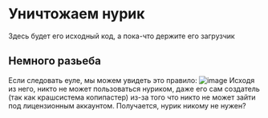 # Уничтожаем нурик

Здесь будет его исходный код, а пока-что держите его загрузчик

## Немного разьеба

Если следовать еуле, мы можем увидеть это правило:
![image](https://github.com/DarpHome/Destroying-Nurik/assets/101461652/36434e49-265f-446c-8c67-01b0e329f04b)
Исходя из него, никто не может пользоваться нуриком, даже его сам создатель (так как крашсистема копипастер) из-за того что никто не может зайти под лицензионным аккаунтом. Получается, нурик никому не нужен?
